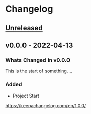 # Changelog
<!-- changelog-start -->

## [Unreleased](https://github.com/DonalChilde/aa_pbs_exporter/v0.0.0...refs/heads/master)
<!-- Dont forget to update the Unreleased compare version to latest release tag -->
<!-- Copy paste release notes below here -->

## v0.0.0 - 2022-04-13

### Whats Changed in v0.0.0

This is the start of something....

### Added

- Project Start

<https://keepachangelog.com/en/1.0.0/>

<!-- changelog-end -->
